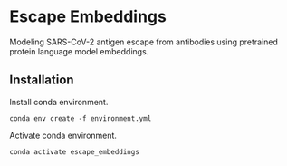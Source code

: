 # Escape Embeddings

Modeling SARS-CoV-2 antigen escape from antibodies using pretrained protein language model embeddings.


## Installation

Install conda environment.
```
conda env create -f environment.yml
```

Activate conda environment.
```
conda activate escape_embeddings
```
